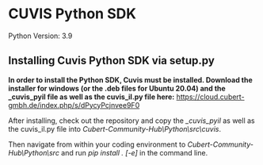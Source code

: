 # CUVIS Python SDK

Python Version: 3.9

## Installing Cuvis Python SDK via setup.py

__In order to install the Python SDK, Cuvis must be installed. 
Download the installer for windows (or the .deb files for Ubuntu 20.04) and the \_cuvis\_pyil file as well as the cuvis\_il.py file here:__
https://cloud.cubert-gmbh.de/index.php/s/dPycyPcjnvee9F0

After installing, check out the repository and copy the *\_cuvis\_pyil* as well as the cuvis\_il.py file into *Cubert-Community-Hub\Python\src\cuvis*.

Then navigate from within your coding environment to *Cubert-Community-Hub\Python\src* and run *pip install . [-e]* in the command line. 
